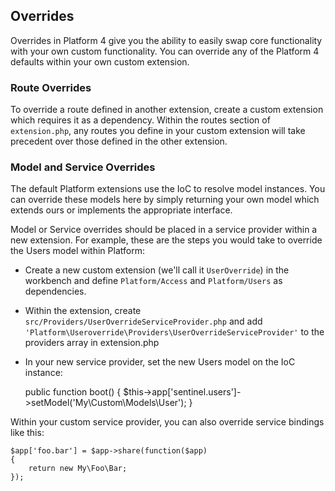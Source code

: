 ## Overrides

Overrides in Platform 4 give you the ability to easily swap core functionality with your own custom functionality. You can override any of the Platform 4 defaults within your own custom extension.

### Route Overrides

To override a route defined in another extension, create a custom extension which requires it as a dependency. Within the routes section of `extension.php`, any routes you define in your custom extension will take precedent over those defined in the other extension.

### Model and Service Overrides

The default Platform extensions use the IoC to resolve model instances. You can override these models here by simply returning your own model which extends ours or implements the appropriate interface.

Model or Service overrides should be placed in a service provider within a new extension. For example, these are the steps you would take to override the Users model within Platform:

 - Create a new custom extension (we'll call it `UserOverride`) in the workbench and define `Platform/Access` and `Platform/Users` as dependencies.
 - Within the extension, create `src/Providers/UserOverrideServiceProvider.php` and add `'Platform\Useroverride\Providers\UserOverrideServiceProvider'` to the providers array in extension.php
 - In your new service provider, set the new Users model on the IoC instance:

    public function boot()
    {
        $this->app['sentinel.users']->setModel('My\Custom\Models\User');
    }

Within your custom service provider, you can also override service bindings like this:

	$app['foo.bar'] = $app->share(function($app)
	{
		return new My\Foo\Bar;
	});
